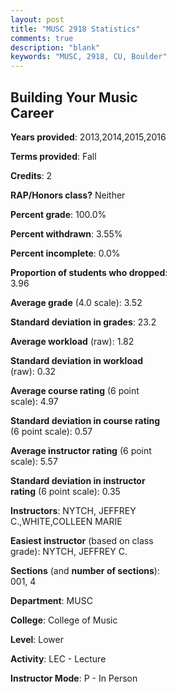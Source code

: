 ```yaml
---
layout: post
title: "MUSC 2918 Statistics"
comments: true
description: "blank"
keywords: "MUSC, 2918, CU, Boulder"
--- 
```

<head>
<script src="https://ajax.googleapis.com/ajax/libs/jquery/2.1.3/jquery.min.js"></script>
<script src="https://dl.dropboxusercontent.com/s/pc42nxpaw1ea4o9/highcharts.js?dl=0"></script>
<!-- <script src="../assets/js/highcharts.js"></script> -->
<style type="text/css">@font-face {
	font-family: "Bebas Neue";
	src: url(https://www.filehosting.org/file/details/544349/BebasNeue%20Regular.otf) format("opentype");
	}
	h1.Bebas { 
		font-family: "Bebas Neue", Verdana, Tahoma;
	}
</style>
</head>
<body>
	<div id="container" style="float: right; width: 45%; height: 88%; margin-left: 2.5%; margin-right: 2.5%;"></div>
	<script language="JavaScript">
		$(document).ready(function() {
		var chart = {type: 'column'};
		var title = {text: 'Grade Distribution'};
		var xAxis = {categories: ['A','B','C','D','F'],crosshair: true};
		var yAxis = {min: 0,title: {text: 'Percentage'}};
		var tooltip = {headerFormat: '<center><b><span style="font-size:20px">{point.key}</span></b></center>',
		               pointFormat: '<td style="padding:0"><b>{point.y:.1f}%</b></td>',
		               footerFormat: '</table>',shared: true,useHTML: true};
		var plotOptions = {column: {pointPadding: 0.0,borderWidth: 0}};  
		var credits = {enabled: false};var series= [{name: 'Percent',data: [61.86,31.96,6.19,0.0,0.0,]}];
		var json = {};
		json.chart = chart;
		json.title = title;
		json.tooltip = tooltip;
		json.xAxis = xAxis;
		json.yAxis = yAxis;  
		json.series = series;
		json.plotOptions = plotOptions;  
		json.credits = credits;
		$('#container').highcharts(json);
	});
	</script>
</body>
			   
## Building Your Music Career

**Years provided**: 2013,2014,2015,2016

**Terms provided**: Fall

**Credits**: 2

**RAP/Honors class?** Neither

**Percent grade**: 100.0%

**Percent withdrawn**: 3.55%

**Percent incomplete**: 0.0%

**Proportion of students who dropped**: 3.96

**Average grade** (4.0 scale): 3.52

**Standard deviation in grades**: 23.2

**Average workload** (raw): 1.82

**Standard deviation in workload** (raw): 0.32

**Average course rating** (6 point scale): 4.97

**Standard deviation in course rating** (6 point scale): 0.57

**Average instructor rating** (6 point scale): 5.57

**Standard deviation in instructor rating** (6 point scale): 0.35

**Instructors**: NYTCH, JEFFREY C.,WHITE,COLLEEN MARIE

**Easiest instructor** (based on class grade): NYTCH, JEFFREY C.

**Sections** (and **number of sections**): 001, 4

**Department**: MUSC

**College**: College of Music

**Level**: Lower

**Activity**: LEC - Lecture

**Instructor Mode**: P  - In Person